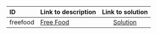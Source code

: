 | ID | Link to description | Link to solution |
|:---|:---|:---:|
| freefood | [Free Food](https://open.kattis.com/problems/freefood) | [Solution](https://github.com/versenyi98/leetcode-solutions/tree/main/solutions/Free%20Food)|
